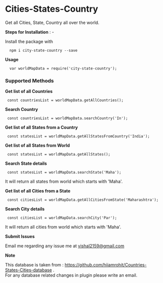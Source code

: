 # Cities-States-Country
Get all Cities, State, Country all over the world.

**Steps for Installation** : -

Install the package with

      npm i city-state-country --save
      
**Usage**

      var worldMapData = require('city-state-country');


### Supported Methods


**Get list of all Countries**
      
     const countriesList = worldMapData.getAllCountries();

**Search Country**
      
     const countriesList = worldMapData.searchCountry('In');

**Get list of all States from a Country**
      
     const statesList = worldMapData.getAllStatesFromCountry('India');

**Get list of all States from World**
      
     const statesList = worldMapData.getAllStates();

**Search State details**
      
     const statesList = worldMapData.searchState('Maha');
     
It will return all states from world which starts with 'Maha'.

**Get list of all Cities from a State**
      
     const citiesList = worldMapData.getAllCitiesFromState('Maharashtra');

**Search City details**
      
     const citiesList = worldMapData.searchCity('Par');

It will return all cities from world which starts with 'Maha'.


**Submit Issues**

Email me regarding any issue me at vishal2159@gmail.com

**Note**

This database is taken from : https://github.com/hiiamrohit/Countries-States-Cities-database .<br/>
For any database related changes in plugin please write an email.
